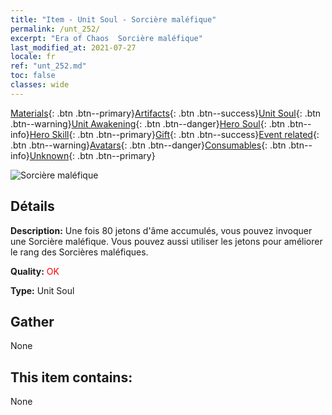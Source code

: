 ```yaml
---
title: "Item - Unit Soul - Sorcière maléfique"
permalink: /unt_252/
excerpt: "Era of Chaos  Sorcière maléfique"
last_modified_at: 2021-07-27
locale: fr
ref: "unt_252.md"
toc: false
classes: wide
---
```

 [Materials](/ItemsFR/){: .btn .btn--primary}[Artifacts](/ItemsFR/Artifacts/){: .btn .btn--success}[Unit Soul](/ItemsFR/UnitSoul/){: .btn .btn--warning}[Unit Awakening](/ItemsFR/UnitAwakening/){: .btn .btn--danger}[Hero Soul](/ItemsFR/HeroSoul/){: .btn .btn--info}[Hero Skill](/ItemsFR/HeroSkill/){: .btn .btn--primary}[Gift](/ItemsFR/Gift/){: .btn .btn--success}[Event related](/ItemsFR/Events/){: .btn .btn--warning}[Avatars](/ItemsFR/Avatars/){: .btn .btn--danger}[Consumables](/ItemsFR/Consumables/){: .btn .btn--info}[Unknown](/ItemsFR/Unknown/){: .btn .btn--primary}

 ![Sorcière maléfique](/images/u/ti_xiemonv.jpg)

## Détails
 **Description:** Une fois 80 jetons d'âme accumulés, vous pouvez invoquer une Sorcière maléfique. Vous pouvez aussi utiliser les jetons pour améliorer le rang des Sorcières maléfiques.

 **Quality:** <span style="color: #FF0000">OK</span>

 **Type:** Unit Soul

## Gather

  None

## This item contains:

  None

